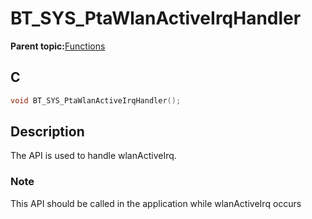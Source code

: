 # BT\_SYS\_PtaWlanActiveIrqHandler

**Parent topic:**[Functions](GUID-3BA3D179-61EF-4BA9-B3F7-837E2DFA76A4.md)

## C

```c
void BT_SYS_PtaWlanActiveIrqHandler();
```

## Description

The API is used to handle wlanActiveIrq.

### Note

This API should be called in the application while wlanActiveIrq occurs

